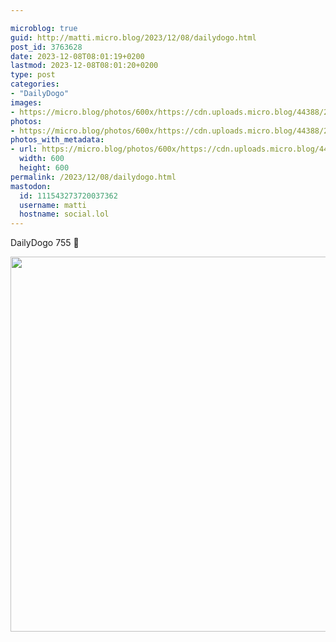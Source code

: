 ```yaml
---

microblog: true
guid: http://matti.micro.blog/2023/12/08/dailydogo.html
post_id: 3763628
date: 2023-12-08T08:01:19+0200
lastmod: 2023-12-08T08:01:20+0200
type: post
categories:
- "DailyDogo"
images:
- https://micro.blog/photos/600x/https://cdn.uploads.micro.blog/44388/2023/1d708aa2d5eb47928f2c6e2af8ff7daf.jpg
photos:
- https://micro.blog/photos/600x/https://cdn.uploads.micro.blog/44388/2023/1d708aa2d5eb47928f2c6e2af8ff7daf.jpg
photos_with_metadata:
- url: https://micro.blog/photos/600x/https://cdn.uploads.micro.blog/44388/2023/1d708aa2d5eb47928f2c6e2af8ff7daf.jpg
  width: 600
  height: 600
permalink: /2023/12/08/dailydogo.html
mastodon:
  id: 111543273720037362
  username: matti
  hostname: social.lol
---
```

DailyDogo 755 🐶

<img src="/media/uploads/2023/1d708aa2d5eb47928f2c6e2af8ff7daf.jpg" width="600" height="600" alt="" />
